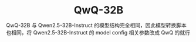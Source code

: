 <p align="center">
    <h1 align="center" style="margin-bottom:0px;">&nbsp;QwQ-32B&nbsp;</h1>
</p>

QwQ-32B 与 Qwen2.5-32B-Instruct 的模型结构完全相同，因此模型转换脚本也相同，将 Qwen2.5-32B-Instruct 的 model config 相关参数改成 QwQ 的就行
